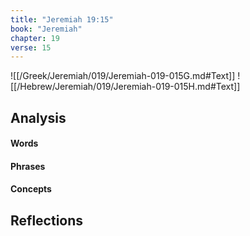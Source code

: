 ```yaml
---
title: "Jeremiah 19:15"
book: "Jeremiah"
chapter: 19
verse: 15
---
```

![[/Greek/Jeremiah/019/Jeremiah-019-015G.md#Text]]
![[/Hebrew/Jeremiah/019/Jeremiah-019-015H.md#Text]]

## Analysis

#### Words

#### Phrases

#### Concepts

## Reflections
